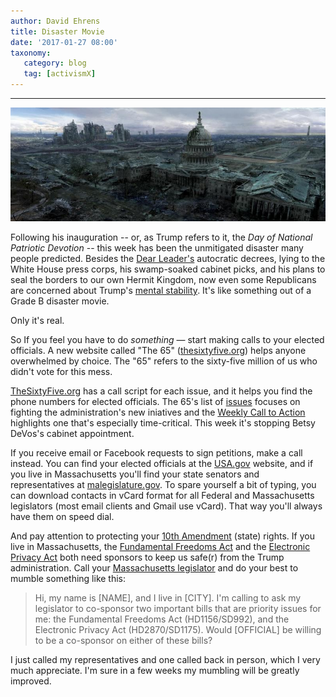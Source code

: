 ```yaml
---
author: David Ehrens
title: Disaster Movie
date: '2017-01-27 08:00'
taxonomy:
   category: blog
   tag: [activismX]
---
```

---

![](disaster.jpg)

Following his inauguration  -- or, as Trump refers to it, the *Day of National Patriotic Devotion* -- this week has been the unmitigated disaster many people predicted. Besides the [Dear Leader's](https://denverprblog.com/2017/01/25/who-said-it-president-trump-or-dear-leader/) autocratic decrees, lying to the White House press corps, his swamp-soaked cabinet picks, and his plans to seal the borders to our own Hermit Kingdom, now even some Republicans are concerned about Trump's [mental stability](http://www.independent.co.uk/news/world/americas/donald-trump-carl-bernstein-republicans-emotional-voter-fraud-inauguration-count-a7547301.html). It's like something out of a Grade B disaster movie.

Only it's real.

So If you feel you have to do *something* — start making calls to your elected officials. A new website called "The 65" ([thesixtyfive.org](http://thesixtyfive.org/)) helps anyone overwhelmed by choice. The "65" refers to the sixty-five million of us who didn't vote for this mess.

[TheSixtyFive.org](http://thesixtyfive.org/) has a call script for each issue, and it helps you find the phone numbers for elected officials. The 65's list of [issues](http://thesixtyfive.org/theIssues) focuses on fighting the administration's new iniatives and the [Weekly Call to Action](http://thesixtyfive.org/weeklyCTA) highlights one that's especially time-critical. This week it's stopping Betsy DeVos's cabinet appointment.

If you receive email or Facebook requests to sign petitions, make a call instead. You can find your elected officials at the [USA.gov](https://www.usa.gov/elected-officials/) website, and if you live in Massachusetts you'll find your state senators and representatives at [malegislature.gov](https://malegislature.gov/Search/FindMyLegislator). To spare yourself a bit of typing, you can download contacts in vCard format for all Federal and Massachusetts legislators (most email clients and Gmail use vCard). That way you'll always have them on speed dial.

And pay attention to protecting your [10th Amendment](https://www.law.cornell.edu/constitution/tenth_amendment) (state) rights. If you live in Massachusetts, the [Fundamental Freedoms Act](https://aclum.org/wp-content/uploads/2017/01/Fundamental-Freedoms-Act-fact-sheet.pdf) and the [Electronic Privacy Act](https://aclum.org/wp-content/uploads/2015/06/Electronic-Privacy-Act-2017-fact-sheet.pdf) both need sponsors to keep us safe(r) from the Trump administration. Call your [Massachusetts legislator](https://malegislature.gov/Search/FindMyLegislator) and do your best to mumble something like this:

> Hi, my name is \[NAME\], and I live in \[CITY\]. I'm calling to ask my legislator to co-sponsor two important bills that are priority issues for me: the Fundamental Freedoms Act (HD1156/SD992), and the Electronic Privacy Act (HD2870/SD1175). Would \[OFFICIAL\] be willing to be a co-sponsor on either of these bills?

I just called my representatives and one called back in person, which I very much appreciate. I'm sure in a few weeks my mumbling will be greatly improved.

